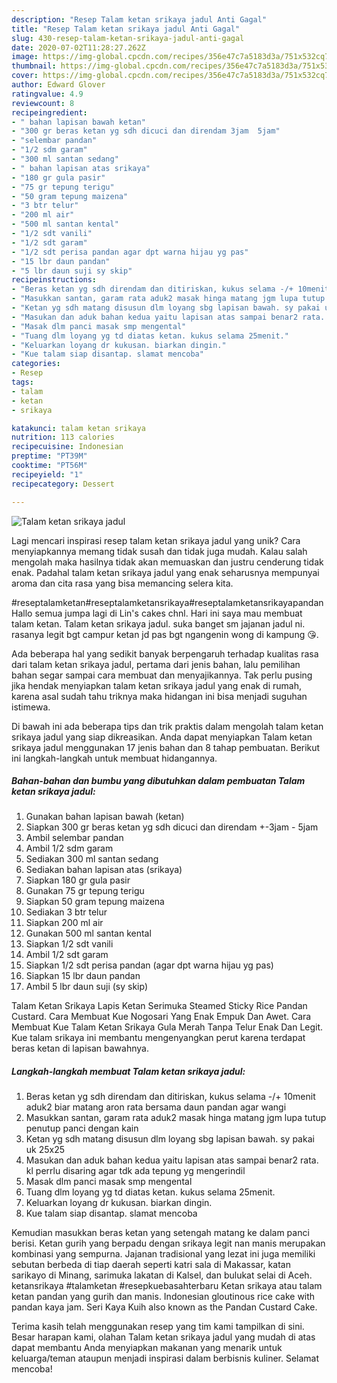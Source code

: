 ```yaml
---
description: "Resep Talam ketan srikaya jadul Anti Gagal"
title: "Resep Talam ketan srikaya jadul Anti Gagal"
slug: 430-resep-talam-ketan-srikaya-jadul-anti-gagal
date: 2020-07-02T11:28:27.262Z
image: https://img-global.cpcdn.com/recipes/356e47c7a5183d3a/751x532cq70/talam-ketan-srikaya-jadul-foto-resep-utama.jpg
thumbnail: https://img-global.cpcdn.com/recipes/356e47c7a5183d3a/751x532cq70/talam-ketan-srikaya-jadul-foto-resep-utama.jpg
cover: https://img-global.cpcdn.com/recipes/356e47c7a5183d3a/751x532cq70/talam-ketan-srikaya-jadul-foto-resep-utama.jpg
author: Edward Glover
ratingvalue: 4.9
reviewcount: 8
recipeingredient:
- " bahan lapisan bawah ketan"
- "300 gr beras ketan yg sdh dicuci dan direndam 3jam  5jam"
- "selembar pandan"
- "1/2 sdm garam"
- "300 ml santan sedang"
- " bahan lapisan atas srikaya"
- "180 gr gula pasir"
- "75 gr tepung terigu"
- "50 gram tepung maizena"
- "3 btr telur"
- "200 ml air"
- "500 ml santan kental"
- "1/2 sdt vanili"
- "1/2 sdt garam"
- "1/2 sdt perisa pandan agar dpt warna hijau yg pas"
- "15 lbr daun pandan"
- "5 lbr daun suji sy skip"
recipeinstructions:
- "Beras ketan yg sdh direndam dan ditiriskan, kukus selama -/+ 10menit aduk2 biar matang aron rata bersama daun pandan agar wangi"
- "Masukkan santan, garam rata aduk2 masak hinga matang jgm lupa tutup penutup panci dengan kain"
- "Ketan yg sdh matang disusun dlm loyang sbg lapisan bawah. sy pakai uk 25x25"
- "Masukan dan aduk bahan kedua yaitu lapisan atas sampai benar2 rata. kl perrlu disaring agar tdk ada tepung yg mengerindil"
- "Masak dlm panci masak smp mengental"
- "Tuang dlm loyang yg td diatas ketan. kukus selama 25menit."
- "Keluarkan loyang dr kukusan. biarkan dingin."
- "Kue talam siap disantap. slamat mencoba"
categories:
- Resep
tags:
- talam
- ketan
- srikaya

katakunci: talam ketan srikaya 
nutrition: 113 calories
recipecuisine: Indonesian
preptime: "PT39M"
cooktime: "PT56M"
recipeyield: "1"
recipecategory: Dessert

---
```



![Talam ketan srikaya jadul](https://img-global.cpcdn.com/recipes/356e47c7a5183d3a/751x532cq70/talam-ketan-srikaya-jadul-foto-resep-utama.jpg)

Lagi mencari inspirasi resep talam ketan srikaya jadul yang unik? Cara menyiapkannya memang tidak susah dan tidak juga mudah. Kalau salah mengolah maka hasilnya tidak akan memuaskan dan justru cenderung tidak enak. Padahal talam ketan srikaya jadul yang enak seharusnya mempunyai aroma dan cita rasa yang bisa memancing selera kita.

#reseptalamketan#reseptalamketansrikaya#reseptalamketansrikayapandan Hallo semua jumpa lagi di Lin&#39;s cakes chnl. Hari ini saya mau membuat talam ketan. Talam ketan srikaya jadul. suka banget sm jajanan jadul ni. rasanya legit bgt campur ketan jd pas bgt ngangenin wong di kampung 😘.

Ada beberapa hal yang sedikit banyak berpengaruh terhadap kualitas rasa dari talam ketan srikaya jadul, pertama dari jenis bahan, lalu pemilihan bahan segar sampai cara membuat dan menyajikannya. Tak perlu pusing jika hendak menyiapkan talam ketan srikaya jadul yang enak di rumah, karena asal sudah tahu triknya maka hidangan ini bisa menjadi suguhan istimewa.


Di bawah ini ada beberapa tips dan trik praktis dalam mengolah talam ketan srikaya jadul yang siap dikreasikan. Anda dapat menyiapkan Talam ketan srikaya jadul menggunakan 17 jenis bahan dan 8 tahap pembuatan. Berikut ini langkah-langkah untuk membuat hidangannya.

<!--inarticleads1-->

##### Bahan-bahan dan bumbu yang dibutuhkan dalam pembuatan Talam ketan srikaya jadul:

1. Gunakan  bahan lapisan bawah (ketan)
1. Siapkan 300 gr beras ketan yg sdh dicuci dan direndam +-3jam - 5jam
1. Ambil selembar pandan
1. Ambil 1/2 sdm garam
1. Sediakan 300 ml santan sedang
1. Sediakan  bahan lapisan atas (srikaya)
1. Siapkan 180 gr gula pasir
1. Gunakan 75 gr tepung terigu
1. Siapkan 50 gram tepung maizena
1. Sediakan 3 btr telur
1. Siapkan 200 ml air
1. Gunakan 500 ml santan kental
1. Siapkan 1/2 sdt vanili
1. Ambil 1/2 sdt garam
1. Siapkan 1/2 sdt perisa pandan (agar dpt warna hijau yg pas)
1. Siapkan 15 lbr daun pandan
1. Ambil 5 lbr daun suji (sy skip)


Talam Ketan Srikaya Lapis Ketan Serimuka Steamed Sticky Rice Pandan Custard. Cara Membuat Kue Nogosari Yang Enak Empuk Dan Awet. Cara Membuat Kue Talam Ketan Srikaya Gula Merah Tanpa Telur Enak Dan Legit. Kue talam srikaya ini membantu mengenyangkan perut karena terdapat beras ketan di lapisan bawahnya. 

<!--inarticleads2-->

##### Langkah-langkah membuat Talam ketan srikaya jadul:

1. Beras ketan yg sdh direndam dan ditiriskan, kukus selama -/+ 10menit aduk2 biar matang aron rata bersama daun pandan agar wangi
1. Masukkan santan, garam rata aduk2 masak hinga matang jgm lupa tutup penutup panci dengan kain
1. Ketan yg sdh matang disusun dlm loyang sbg lapisan bawah. sy pakai uk 25x25
1. Masukan dan aduk bahan kedua yaitu lapisan atas sampai benar2 rata. kl perrlu disaring agar tdk ada tepung yg mengerindil
1. Masak dlm panci masak smp mengental
1. Tuang dlm loyang yg td diatas ketan. kukus selama 25menit.
1. Keluarkan loyang dr kukusan. biarkan dingin.
1. Kue talam siap disantap. slamat mencoba


Kemudian masukkan beras ketan yang setengah matang ke dalam panci berisi. Ketan gurih yang berpadu dengan srikaya legit nan manis merupakan kombinasi yang sempurna. Jajanan tradisional yang lezat ini juga memiliki sebutan berbeda di tiap daerah seperti katri sala di Makassar, katan sarikayo di Minang, sarimuka lakatan di Kalsel, dan bulukat selai di Aceh. ketansrikaya #talamketan #resepkuebasahterbaru Ketan srikaya atau talam ketan pandan yang gurih dan manis. Indonesian gloutinous rice cake with pandan kaya jam. Seri Kaya Kuih also known as the Pandan Custard Cake. 

Terima kasih telah menggunakan resep yang tim kami tampilkan di sini. Besar harapan kami, olahan Talam ketan srikaya jadul yang mudah di atas dapat membantu Anda menyiapkan makanan yang menarik untuk keluarga/teman ataupun menjadi inspirasi dalam berbisnis kuliner. Selamat mencoba!
